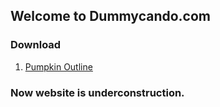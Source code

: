 
## Welcome to Dummycando.com

### Download 
1. [Pumpkin Outline](https://dummycando.com/pumpkin.pdf)

### Now website is underconstruction.
